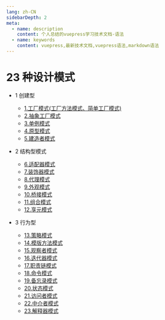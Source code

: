 ```yaml
---
lang: zh-CN
sidebarDepth: 2
meta:
  - name: description
    content: 个人总结的vuepress学习技术文档-语法
  - name: keywords
    content: vuepress,最新技术文档,vuepress语法,markdown语法
---
```


# 23 种设计模式

* 1 创建型

  * [1.工厂模式(工厂方法模式、简单工厂模式)](./1.factory.html)
  * [2.抽象工厂模式](./2.abstract.html)
  * [3.单例模式](./3.single.html)
  * [4.原型模式](./4.prototype.html)
  * [5.建造者模式](./5.made.html)

* 2 结构型模式

  * [6.适配器模式](./6.adapter.html)
  * [7.装饰器模式](./7.decorator.html)
  * [8.代理模式](./8.proxy.html)
  * [9.外观模式](./9.appearance.html)
  * [10.桥接模式](./10.pickup.html)
  * [11.组合模式](./11.combination.html)
  * [12.享元模式](./12.flyweight.html)

* 3 行为型

  * [13.策略模式](./13.strategy.html)
  * [14.模版方法模式](./14.module.html)
  * [15.观察者模式](./15.observer.html)
  * [16.迭代器模式](./16.iterator.html)
  * [17.职责链模式](./17.chain.html)
  * [18.命令模式](./18.command.html)
  * [19.备忘录模式](./19.memorandum.html)
  * [20.状态模式](./20.state.html)
  * [21.访问者模式](./21.visitor.html)
  * [22.中介者模式](./22.mediator.html)
  * [23.解释器模式](./23.interpreter.html)